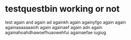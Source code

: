 # testquestbin working or not
test
again
and again
ad againkh
again
againyfgo
again
again
againaaaaaaaoih
again
againaef
again
adn again
againahoahdhawoefhuaowehfui
againaefae
iugiug
